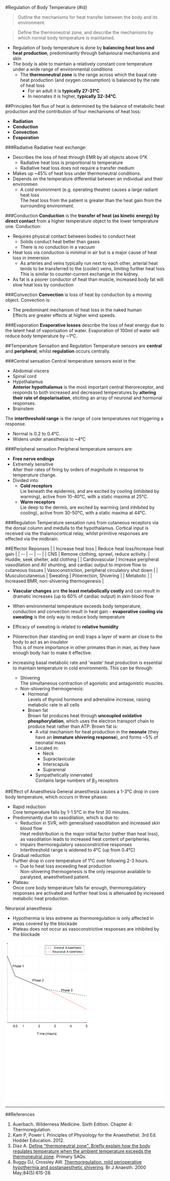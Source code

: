#Regulation of Body Temperature {#id}
> Outline the mechanisms for heat transfer between the body and its environment.

<!--></!-->

> Define the thermoneutral zone, and describe the mechanisms by which normal body temperature is maintained.

* Regulation of body temperature is done by **balancing heat loss and heat production**, predominantly through behavioural mechanisms and skin
* The body is able to maintain a relatively constant core temperature under a wide range of environmental conditions
  * The **thermoneutral zone** is the range across which the basal rate heat production (and oxygen consumption) is balanced by the rate of heat loss
    * For an adult it is **typically 27-31°C**
    * In neonates it is higher, **typically 32-34°C**.

##Principles
Net flux of heat is determined by the balance of metabolic heat production and the contribution of four mechanisms of heat loss:
* **Radiation**
* **Conduction**
* **Convection**
* **Evaporation**

###Radiative
Radiative heat exchange:
* Describes the loss of heat through EMR by all objects above 0°K  
  * Radiative heat loss is proportional to temperature
  * Radiative heat loss does not require a transfer medium
* Makes up ~45% of heat loss under thermoneutral conditions.
* Depends on the temperature differential between an individual and their environmen
  * A cold environment (e.g. operating theatre) causes a large radiant heat loss  
  The heat loss from the patient is greater than the heat gain from the surrounding environment.

###Conduction
**Conduction** is the **transfer of heat (as kinetic energy) by direct contact** from a higher temperature object to the lower temperature one. Conduction:
* Requires physical contact between bodies to conduct heat
  * Solids conduct heat better than gases
  * There is no conduction in a vacuum
* Heat loss via conduction is minimal in air but is a major cause of heat loss in immersion  
  * As arteries and veins typically run next to each other, arterial heat tends to be transferred to the (cooler) veins, limiting further heat loss  
  This is similar to counter-current exchange in the kidney.
* As fat is a poorer conductor of heat than muscle, increased body fat will slow heat loss by conduction

###Convection
**Convection** is loss of heat by conduction by a moving object. Convection is:
* The predominant mechanism of heat loss in the naked human  
Effects are greater effects at higher wind speeds.

###Evaporation
**Evaporative losses** describe the loss of heat energy due to the latent heat of vaporisation of water. Evaporation of 100ml of water will reduce body temperature by ~1°C.

##Temperature Sensation and Regulation
Temperature sensors are **central** and **peripheral**, whilst **regulation** occurs centrally. 

###Central sensation
Central temperature sensors exist in the:
* Abdomial viscera
* Spinal cord
* Hypothalamus  
**Anterior hypothalamus** is the most important central theroreceptor, and responds to  both increased and decreased temperatures by **altering their rate of depolarisation**, eliciting an array of neuronal and hormonal responses.
* Brainstem  

The **interthreshold range** is the range of core temperatures not triggering a response.
* Normal is 0.2 to 0.4°C.
* Widens under anaesthesia to ~4°C


###Peripheral sensation
Peripheral temperature sensors are:
* **Free nerve endings**
* Extremely sensitive  
Alter their rates of firing by orders of magnitude in response to temperature change.
* Divided into:
  * **Cold receptors**  
  Lie beneath the epidermis, and are excited by cooling (inhibited by warming), active from 10-40°C, with a static maxima at 25°C.
  * **Warm receptors**  
  Lie deep to the dermis, are excited by warming (and inhibited by cooling), active from 30-50°C, with a static maxima at 44°C.


###Regulation
Temperature sensation runs from cutaneous receptors via the dorsal column and medulla to the hypothalamus. Cortical input is received via the thalamocortical relay, whilst primitive responses are effected via the midbrain.

##Effector Reponses
|  | Increase heat loss | Reduce heat loss/Increase heat gain |
| -- | -- | -- |
| CNS | Remove clothing, sprawl, reduce activity. | Huddle, seek shelter, add clothing |
| Cardiovascular | Increase peripheral vasodilation and AV shunting, and cardiac output to improve flow to cutaneous tissues | Vasoconstriction, peripheral circulatory shut down |
| Musculocutaneous | Sweating | Piloerection, Shivering |
| Metabolic |  | Increased BMR, non-shivering thermogenesis |

* **Vascular changes** are **the least metabolically costly** and can result in dramatic increases (up to 60% of cardiac output) in skin blood flow
* When environmental temperature exceeds body temperature, conduction and convection result in heat gain - **evaporative cooling via sweating** is the only way to reduce body temperature
* Efficacy of sweating is related to **relative humidity**

* Piloerection (hair standing on end) traps a layer of warm air close to the body to act as an insulator  
This is of more importance in other primates than in man, as they have enough body hair to make it effective. 


* Increasing basal metabolic rate and 'waste' heat production is essential to maintain temperature in cold environments. This can be through:
  * Shivering  
    The simultaneous contraction of agonistic and antagonistic muscles.
  * Non-shivering thermogenesis:
    * Hormonal  
    Levels of thyroid hormone and adrenaline increase, raising metabolic rate in all cells
    * Brown fat  
    Brown fat produces heat through **uncoupled oxidative phosphorylation**, which uses the electron transport chain to produce heat rather than ATP. Brown fat is:
      * A vital mechanism for heat production in the **neonate** (they have an **immature shivering response**), and forms ~5% of neonatal mass
      * Located in:
        * Neck
        * Supraclavicular
        * Interscapula
        * Suprarenal
      * Sympathetically innervated  
      Contains large numbers of β<sub>3</sub> receptors

##Effect of Anaesthesia
General anaesthesia causes a 1-3°C drop in core body temperature, which occurs in three phases:
*  Rapid reduction  
Core temperature falls by 1-1.5°C in the first 30 minutes.
  * Predominantly due to vasodilation, which is due to:  
    * Reduction in SVR, with generalised vasodilation and increased skin blood flow  
    Heat redistribution is the major initial factor (rather than heat loss), as vasodilation leads to increased heat content of peripheries.
    * Impairs thermoregulatory vasoconstrictive responses  
    Interthreshold range is widened to 4°C (up from 0.4°C) 
* Gradual reduction  
Further drop in core temperature of 1°C over following 2-3 hours.  
  * Due to heat loss exceeding heat production  
  Non-shivering thermogenesis is the only response available to paralysed, anaesthetised patient.
* Plateau  
Once core body temperature falls far enough, thermoregulatory responses are activated and further heat loss is attenuated by increased metabolic heat production.

Neuraxial anaesthesia:
* Hypothermia is less extreme as thermoregulation is only affected in areas covered by the blockade
* Plateau does not occur as vasoconstrictive responses are inhibited by the blockade 

<img src="resources\heat-loss.svg">

---

##References
1. Auerbach. Wilderness Medicine. Sixth Edition. Chapter 4: Thermoregulation.
2. Kam P, Power I. Principles of Physiology for the Anaesthetist. 3rd Ed. Hodder Education. 2012.
3. Diaz A. [ Define "thermoneutral zone". Briefly explain how the body
regulates temperature when the ambient temperature exceeds the
thermoneutral zone](https://primarysaqs.files.wordpress.com/2009/12/2008a10-define-tmz-briefly-explain-how-the-body-regulates-temp-when-the-ambient-temp-exceeds-the-tmz.pdf). Primary SAQs.
4. Buggy DJ, Crossley AW. [Thermoregulation, mild perioperative hypothermia and
postanaesthetic shivering](https://academic.oup.com/bja/article-pdf/84/5/615/928512/840615.pdf). Br J Anaesth. 2000 May;84(5):615-28.